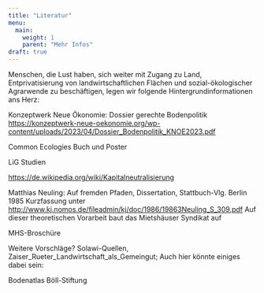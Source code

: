 ```yaml
---
title: "Literatur"
menu:
  main:
    weight: 1
    parent: "Mehr Infos"
draft: true
---
```


Menschen, die Lust haben, sich weiter mit Zugang zu Land, Entprivatisierung von landwirtschaftlichen Flächen und sozial-ökologischer Agrarwende zu beschäftigen, legen wir folgende Hintergrundinformationen ans Herz:

Konzeptwerk Neue Ökonomie: Dossier gerechte Bodenpolitik 
https://konzeptwerk-neue-oekonomie.org/wp-content/uploads/2023/04/Dossier_Bodenpolitik_KNOE2023.pdf

Common Ecologies Buch und Poster

LiG Studien

https://de.wikipedia.org/wiki/Kapitalneutralisierung

Matthias Neuling: Auf fremden Pfaden, Dissertation, Stattbuch-Vlg. Berlin 1985
Kurzfassung unter
http://www.kj.nomos.de/fileadmin/kj/doc/1986/19863Neuling_S_309.pdf
Auf dieser theoretischen Vorarbeit baut das Mietshäuser Syndikat auf

MHS-Broschüre

Weitere Vorschläge? Solawi-Quellen, Zaiser_Rueter_Landwirtschaft_als_Gemeingut;
Auch hier könnte einiges dabei sein:

Bodenatlas Böll-Stiftung
